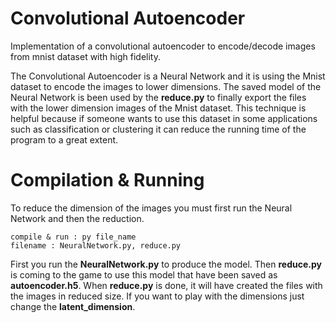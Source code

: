 # Convolutional Autoencoder

Implementation of a convolutional autoencoder to encode/decode images from mnist dataset with high fidelity.

The Convolutional Autoencoder is a Neural Network and it is using the Mnist dataset to encode the images to lower dimensions.
The saved model of the Neural Network is been used by the **reduce.py** to finally export the files with the lower dimension images of the Mnist dataset.
Τhis technique is helpful because if someone wants to use this dataset in some applications such as classification or clustering it can reduce the running time of the program to a great extent.

# Compilation & Running

To reduce the dimension of the images you must first run the Neural Network and then the reduction.

    compile & run : py file_name
    filename : NeuralNetwork.py, reduce.py

First you run the **NeuralNetwork.py** to produce the model. Then **reduce.py** is coming to the game to use this model that have been saved as **autoencoder.h5**. 
When **reduce.py** is done, it will have created the files with the images in reduced size. If you want to play with the dimensions just change the **latent_dimension**.
